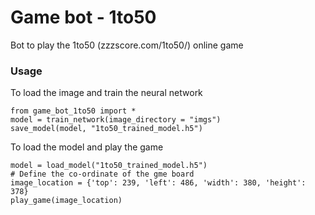 # Game bot - 1to50

Bot to play the 1to50 (zzzscore.com/1to50/) online game

### Usage

To load the image and train the neural network

```
from game_bot_1to50 import *
model = train_network(image_directory = "imgs")
save_model(model, "1to50_trained_model.h5")
```
To load the model and play the game

```
model = load_model("1to50_trained_model.h5")
# Define the co-ordinate of the gme board
image_location = {'top': 239, 'left': 486, 'width': 380, 'height': 378}
play_game(image_location)

```
